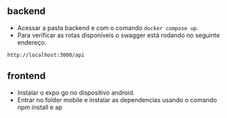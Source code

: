 

## backend
- Acessar a pasta backend e com o comando `docker compose up`.
- Para verificar as rotas disponíveis o swagger está rodando no seguinte endereço.

```
http://localhost:3000/api
```

## frontend
- Instalar o expo go no dispositivo android.
- Entrar no folder mobile e instalar as dependencias usando o comando npm install e ap
